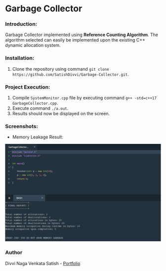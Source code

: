 # Garbage Collector

### Introduction:

Garbage Collector implemented using **Reference Counting Algorithm**. The algorithm selected can easily be implemented upon the existing C++ dynamic allocation system.

### Installation:

1. Clone the repository using command `git clone https://github.com/SatishDivvi/Garbage-Collector.git`.

### Project Execution:

1. Compile `SystemMonitor.cpp` file by executing command `g++ -std=c++17 GarbageCollector.cpp`.
2. Execute command `./a.out`.
3. Results should now be displayed on the screen.

### Screenshots:

- Memory Leakage Result:

![Login](/img/result.PNG)

### Author

Divvi Naga Venkata Satish - [Portfolio](https://satishdivvi.github.io)